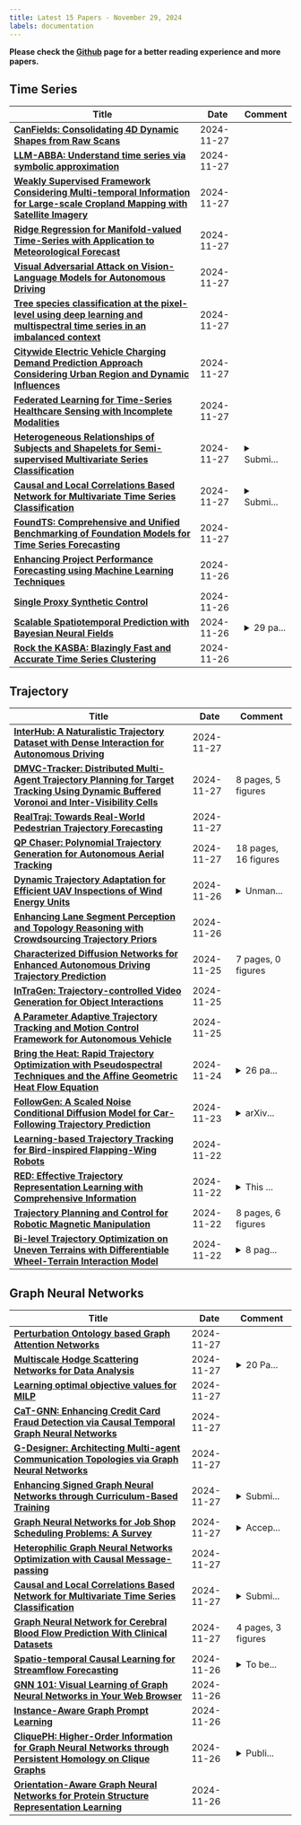 ```yaml
---
title: Latest 15 Papers - November 29, 2024
labels: documentation
---
```

**Please check the [Github](https://github.com/zezhishao/MTS_Daily_ArXiv) page for a better reading experience and more papers.**

## Time Series
| **Title** | **Date** | **Comment** |
| --- | --- | --- |
| **[CanFields: Consolidating 4D Dynamic Shapes from Raw Scans](http://arxiv.org/abs/2406.18582v2)** | 2024-11-27 |  |
| **[LLM-ABBA: Understand time series via symbolic approximation](http://arxiv.org/abs/2411.18506v1)** | 2024-11-27 |  |
| **[Weakly Supervised Framework Considering Multi-temporal Information for Large-scale Cropland Mapping with Satellite Imagery](http://arxiv.org/abs/2411.18475v1)** | 2024-11-27 |  |
| **[Ridge Regression for Manifold-valued Time-Series with Application to Meteorological Forecast](http://arxiv.org/abs/2411.18339v1)** | 2024-11-27 |  |
| **[Visual Adversarial Attack on Vision-Language Models for Autonomous Driving](http://arxiv.org/abs/2411.18275v1)** | 2024-11-27 |  |
| **[Tree species classification at the pixel-level using deep learning and multispectral time series in an imbalanced context](http://arxiv.org/abs/2408.08887v2)** | 2024-11-27 |  |
| **[Citywide Electric Vehicle Charging Demand Prediction Approach Considering Urban Region and Dynamic Influences](http://arxiv.org/abs/2410.18766v2)** | 2024-11-27 |  |
| **[Federated Learning for Time-Series Healthcare Sensing with Incomplete Modalities](http://arxiv.org/abs/2405.11828v2)** | 2024-11-27 |  |
| **[Heterogeneous Relationships of Subjects and Shapelets for Semi-supervised Multivariate Series Classification](http://arxiv.org/abs/2411.18043v1)** | 2024-11-27 | <details><summary>Submi...</summary><p>Submitted to IEEE International Conference on Data Engineering (ICDE) 2025</p></details> |
| **[Causal and Local Correlations Based Network for Multivariate Time Series Classification](http://arxiv.org/abs/2411.18008v1)** | 2024-11-27 | <details><summary>Submi...</summary><p>Submitted on April 03, 2023; major revisions on March 25, 2024; minor revisions on July 9, 2024</p></details> |
| **[FoundTS: Comprehensive and Unified Benchmarking of Foundation Models for Time Series Forecasting](http://arxiv.org/abs/2410.11802v4)** | 2024-11-27 |  |
| **[Enhancing Project Performance Forecasting using Machine Learning Techniques](http://arxiv.org/abs/2411.17914v1)** | 2024-11-26 |  |
| **[Single Proxy Synthetic Control](http://arxiv.org/abs/2307.16353v3)** | 2024-11-26 |  |
| **[Scalable Spatiotemporal Prediction with Bayesian Neural Fields](http://arxiv.org/abs/2403.07657v3)** | 2024-11-26 | <details><summary>29 pa...</summary><p>29 pages, 7 figures, 2 tables, 1 listing</p></details> |
| **[Rock the KASBA: Blazingly Fast and Accurate Time Series Clustering](http://arxiv.org/abs/2411.17838v1)** | 2024-11-26 |  |

## Trajectory
| **Title** | **Date** | **Comment** |
| --- | --- | --- |
| **[InterHub: A Naturalistic Trajectory Dataset with Dense Interaction for Autonomous Driving](http://arxiv.org/abs/2411.18302v1)** | 2024-11-27 |  |
| **[DMVC-Tracker: Distributed Multi-Agent Trajectory Planning for Target Tracking Using Dynamic Buffered Voronoi and Inter-Visibility Cells](http://arxiv.org/abs/2411.18086v1)** | 2024-11-27 | 8 pages, 5 figures |
| **[RealTraj: Towards Real-World Pedestrian Trajectory Forecasting](http://arxiv.org/abs/2411.17376v2)** | 2024-11-27 |  |
| **[QP Chaser: Polynomial Trajectory Generation for Autonomous Aerial Tracking](http://arxiv.org/abs/2302.14273v2)** | 2024-11-27 | 18 pages, 16 figures |
| **[Dynamic Trajectory Adaptation for Efficient UAV Inspections of Wind Energy Units](http://arxiv.org/abs/2411.17534v1)** | 2024-11-26 | <details><summary>Unman...</summary><p>Unmanned aerial vehicles, wind turbine inspection, automated trajectory determination, dynamic trajectory adaptation, image segmentation, computer vision, optical sensors, wind energy unit</p></details> |
| **[Enhancing Lane Segment Perception and Topology Reasoning with Crowdsourcing Trajectory Priors](http://arxiv.org/abs/2411.17161v1)** | 2024-11-26 |  |
| **[Characterized Diffusion Networks for Enhanced Autonomous Driving Trajectory Prediction](http://arxiv.org/abs/2411.16457v1)** | 2024-11-25 | 7 pages, 0 figures |
| **[InTraGen: Trajectory-controlled Video Generation for Object Interactions](http://arxiv.org/abs/2411.16804v1)** | 2024-11-25 |  |
| **[A Parameter Adaptive Trajectory Tracking and Motion Control Framework for Autonomous Vehicle](http://arxiv.org/abs/2411.17745v1)** | 2024-11-25 |  |
| **[Bring the Heat: Rapid Trajectory Optimization with Pseudospectral Techniques and the Affine Geometric Heat Flow Equation](http://arxiv.org/abs/2411.12962v2)** | 2024-11-24 | <details><summary>26 pa...</summary><p>26 pages, 8 figures, A project page can be found at https://roahmlab.github.io/PHLAME/</p></details> |
| **[FollowGen: A Scaled Noise Conditional Diffusion Model for Car-Following Trajectory Prediction](http://arxiv.org/abs/2411.16747v1)** | 2024-11-23 | <details><summary>arXiv...</summary><p>arXiv admin note: text overlap with arXiv:2406.11941</p></details> |
| **[Learning-based Trajectory Tracking for Bird-inspired Flapping-Wing Robots](http://arxiv.org/abs/2411.15130v1)** | 2024-11-22 |  |
| **[RED: Effective Trajectory Representation Learning with Comprehensive Information](http://arxiv.org/abs/2411.15096v1)** | 2024-11-22 | <details><summary>This ...</summary><p>This paper is accepted by VLDB2025</p></details> |
| **[Trajectory Planning and Control for Robotic Magnetic Manipulation](http://arxiv.org/abs/2411.14950v1)** | 2024-11-22 | 8 pages, 6 figures |
| **[Bi-level Trajectory Optimization on Uneven Terrains with Differentiable Wheel-Terrain Interaction Model](http://arxiv.org/abs/2404.03307v3)** | 2024-11-22 | <details><summary>8 pag...</summary><p>8 pages, 7 figures, submitted to IEEE/RSJ International Conference on Intelligent Robots and Systems (IROS 2024)</p></details> |

## Graph Neural Networks
| **Title** | **Date** | **Comment** |
| --- | --- | --- |
| **[Perturbation Ontology based Graph Attention Networks](http://arxiv.org/abs/2411.18520v1)** | 2024-11-27 |  |
| **[Multiscale Hodge Scattering Networks for Data Analysis](http://arxiv.org/abs/2311.10270v5)** | 2024-11-27 | <details><summary>20 Pa...</summary><p>20 Pages, Comments Welcome</p></details> |
| **[Learning optimal objective values for MILP](http://arxiv.org/abs/2411.18321v1)** | 2024-11-27 |  |
| **[CaT-GNN: Enhancing Credit Card Fraud Detection via Causal Temporal Graph Neural Networks](http://arxiv.org/abs/2402.14708v2)** | 2024-11-27 |  |
| **[G-Designer: Architecting Multi-agent Communication Topologies via Graph Neural Networks](http://arxiv.org/abs/2410.11782v2)** | 2024-11-27 |  |
| **[Enhancing Signed Graph Neural Networks through Curriculum-Based Training](http://arxiv.org/abs/2310.11083v2)** | 2024-11-27 | <details><summary>Submi...</summary><p>Submitted to Neural Networks</p></details> |
| **[Graph Neural Networks for Job Shop Scheduling Problems: A Survey](http://arxiv.org/abs/2406.14096v2)** | 2024-11-27 | <details><summary>Accep...</summary><p>Accepted by Computers & Operations Research</p></details> |
| **[Heterophilic Graph Neural Networks Optimization with Causal Message-passing](http://arxiv.org/abs/2411.13821v2)** | 2024-11-27 |  |
| **[Causal and Local Correlations Based Network for Multivariate Time Series Classification](http://arxiv.org/abs/2411.18008v1)** | 2024-11-27 | <details><summary>Submi...</summary><p>Submitted on April 03, 2023; major revisions on March 25, 2024; minor revisions on July 9, 2024</p></details> |
| **[Graph Neural Network for Cerebral Blood Flow Prediction With Clinical Datasets](http://arxiv.org/abs/2411.17971v1)** | 2024-11-27 | 4 pages, 3 figures |
| **[Spatio-temporal Causal Learning for Streamflow Forecasting](http://arxiv.org/abs/2411.17937v1)** | 2024-11-26 | <details><summary>To be...</summary><p>To be published at IEEE Big Data 2024</p></details> |
| **[GNN 101: Visual Learning of Graph Neural Networks in Your Web Browser](http://arxiv.org/abs/2411.17849v1)** | 2024-11-26 |  |
| **[Instance-Aware Graph Prompt Learning](http://arxiv.org/abs/2411.17676v1)** | 2024-11-26 |  |
| **[CliquePH: Higher-Order Information for Graph Neural Networks through Persistent Homology on Clique Graphs](http://arxiv.org/abs/2409.08217v2)** | 2024-11-26 | <details><summary>Publi...</summary><p>Published in Proceedings of the Third Learning on Graphs Conference (LoG 2024), PMLR 269</p></details> |
| **[Orientation-Aware Graph Neural Networks for Protein Structure Representation Learning](http://arxiv.org/abs/2201.13299v5)** | 2024-11-26 |  |

